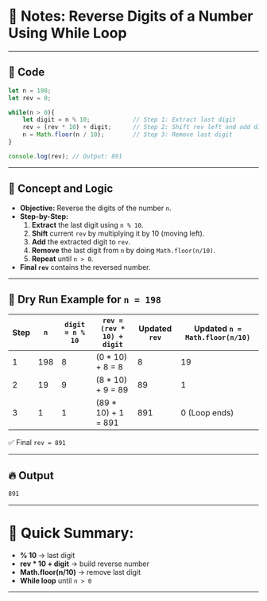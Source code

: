 
# 📄 Notes: Reverse Digits of a Number Using While Loop

---

## 🧠 Code
```javascript
let n = 198;
let rev = 0;

while(n > 0){
    let digit = n % 10;            // Step 1: Extract last digit
    rev = (rev * 10) + digit;      // Step 2: Shift rev left and add digit
    n = Math.floor(n / 10);        // Step 3: Remove last digit
}

console.log(rev); // Output: 891
```

---

## 📜 Concept and Logic

- **Objective:** Reverse the digits of the number `n`.
- **Step-by-Step:**
  1. **Extract** the last digit using `n % 10`.
  2. **Shift** current `rev` by multiplying it by 10 (moving left).
  3. **Add** the extracted digit to `rev`.
  4. **Remove** the last digit from `n` by doing `Math.floor(n/10)`.
  5. **Repeat** until `n > 0`.
- **Final `rev`** contains the reversed number.

---

## 🌳 Dry Run Example for `n = 198`

| Step | `n`  | `digit = n % 10` | `rev = (rev * 10) + digit` | Updated `rev` | Updated `n = Math.floor(n/10)` |
|-----|------|------------------|----------------------------|--------------|-------------------------------|
| 1   | 198  | 8                | (0 * 10) + 8 = 8            | 8            | 19                            |
| 2   | 19   | 9                | (8 * 10) + 9 = 89           | 89           | 1                             |
| 3   | 1    | 1                | (89 * 10) + 1 = 891         | 891          | 0 (Loop ends)                 |

✅ Final `rev = 891`

---

## 🔥 Output
```bash
891
```

---

# 📌 Quick Summary:
- **% 10** → last digit
- **rev * 10 + digit** → build reverse number
- **Math.floor(n/10)** → remove last digit
- **While loop** until `n > 0`

---